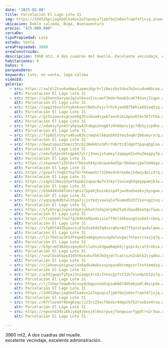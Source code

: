 ```yaml
---
date: "2025-02-08"
title: Parcelación El Lago Lote 31
img: https://2d452bpcjaghbdlka4vv2a7npuqix7jpbfbojn6ev7rqef47jxjq.arweave.ar/0PndBeJIDHCNagcrXQPtfSCL_S8JQuS3xK_jAhefTdM
ubicacion: Doble calzada, Buga, Buenaventura
precio: "475.000.000"
cercaDe:
tipoPropiedad: Lote
estado: Venta
areaPropiedad: 3960
areaConstruida:
descripcion: 3960 mt2, A dos cuadras del muelle. Excelente vecindaje, excelente administración.
habitaciones: 0
baños: 0
parqueadero:
keywords: lote, en venta, lago calima
videoId: 
galeria:
  - src: https://xwl6l2tov6vmbpxlzpmni6grhrlibozzbztdoo7o2ncudxm6bcoa.arweave.ar/vZfl6m6vqsC-68vY1HjRPFaAuzkOZjc77tNFQd2eCJw
    alt: Parcelación El Lago Lote 31
  - src: https://u2hann5aryqs2qiwl6xuv2iscwof3kdnrhowb2cwk74swxj2iqpa.arweave.ar/po4Gt6COIS1BFl-vSukSFZxdqG2J3WDoVlf5K106RB4
    alt: Parcelación El Lago Lote 31
  - src: https://vpg2t6zxfofuybnkvevt6m5ufejc7rhckjee66756hia6dieq5iq.arweave.ar/q82p-zcri0wFqqkrPzO0KRIvxOJSSE97_fHQDw0Eh1E
    alt: Parcelación El Lago Lote 31
  - src: https://gi5szwovavgcxee6g3tui6ua4vywkfaxehihibpuu6tmv5h7rtha.arweave.ar/Mjss2dUFTCuQnjbnRHqA5XFlFBch0HQF9KemyvT_jM4
    alt: Parcelación El Lago Lote 31
  - src: https://xdaksyfyn43rykpiw43tubgs2nng6fzhh6benvjgc7db5yjzpdha.arweave.ar/uMCpYLhvNxwp6Lc3OgTS01pvFyc_gkbVJhfGHuE5eM4
    alt: Parcelación El Lago Lote 31
  - src: https://fsp65lxtnyru4huo63xjrwqnolk6qnbhh5tey5xq6r2b6xmyrxrq.arweave.ar/LJ_urvNuI04ejvbumNoNctXoNCc_Zkx28PR0H12YjeM
    alt: Parcelación El Lago Lote 31
  - src: https://6wutvpuz25necz3tc6z26mk6to3dlr7nb7tcdldghftpqxqbgloa.arweave.ar/9ak6vpnXWkFncxezrzFem7Y1x-0P5iGsZjlm-F4BMtw
    alt: Parcelación El Lago Lote 31
  - src: https://xevfptpsnktngpkk7ylrj3nwujxtomeyl2qqqym3ioho2magpy7q.arweave.ar/uSpXzfJqptM9Sv4XFO22om83MJheoQhhm0OO7TAGfj8
    alt: Parcelación El Lago Lote 31
  - src: https://zkwoowtls2hl6xs7kbzoh44ys6vaae4w55pr3bdaovjpwlhd4aga.arweave.ar/yqznWmuWjr9eX1By4_OYl6oAE5bvXx2EYHVS-yzj4Aw
    alt: Parcelación El Lago Lote 31
  - src: https://gvpo7r7oq6zfnyfbr7khwwa5rrz2kms4c6reobwjhdwoy4piz3rq.arweave.ar/NV7vx-6HslbgoY_Ue1gdjHOlMlwXokcGyTjs7HHozuM
    alt: Parcelación El Lago Lote 31
  - src: https://sqyhi3mozq3yefkpwb2zupqr4w7v3zkyr2saieqh2qmzppamjk3a.arweave.ar/lDB0bY7MN4IVT7B1mj4R5b9d5ViOpAQSB9QZl7wMSrY
    alt: Parcelación El Lago Lote 31
  - src: https://b5m4d4s6dfx6zrqbiz7ppa6jbuiubzspdfjwx6oeheekojhysgwa.arweave.ar/D1nB8l4Zb-zGAUZ-94PJDRFA5k8ZU2v5xDkIpyT4kaw
    alt: Parcelación El Lago Lote 31
  - src: https://yqsyqu6dbtwlhtga7jcjvtkdjvuwiqlefkumed533f2serug2zvq.arweave.ar/xCWIU8MM7LPMwPpEms1DTWlkQWQqqMIPu9l1IkaG1ms
    alt: Parcelación El Lago Lote 31
  - src: https://yfykhrgczuyei43pejykhxh7o5qjmrg4m25y6ibaud6eatgsfuwa.arweave.ar/wXCjxMLNMERzbyJwo9z_d2CWRNxmu48gIKD8QEzSLSw
    alt: Parcelación El Lago Lote 31
  - src: https://tcvqk44lfnelfgzk4k5ehba4siico7f5hl56kouugtsu6e5rcbnq.arweave.ar/mKsFc4srSLKbKuK6Q4QckhAnfL06--U6lDTlTxOxEFs
    alt: Parcelación El Lago Lote 31
  - src: https://x7p6h54d3bywxcsjd3a3so6dd3qdvzcq6xcm27f5ynutqudalqma.arweave.ar/v9_j94PYcWuKSR7BuTvDHuA65FD1xM18vcNpOFBgXBg
    alt: Parcelación El Lago Lote 31
  - src: https://l2rfh4tno3k5dfeqw43u4mgeyeuvzqdolwvgwi7ntpxrvzxxjq7q.arweave.ar/XqJT8m121dGUkLc3TjDEwSlcwG5dqmsj7ZvvGub3TD8
    alt: Parcelación El Lago Lote 31
  - src: https://b3grvm536dqvzgoy6nfcluhni63gwa6mpk6jrgspc4irat3roksa.arweave.ar/Ds0as7vw4VyZ2PNKJdDtR7ZrA8x6vJiaTxcREE9xcqQ
    alt: Parcelación El Lago Lote 31
  - src: https://un2lbxohxpyd2dht6vxohufb63m3qjdr7castszn2ubtb2vjq4ha.arweave.ar/o3Sw3ce78D0M8_Vu49Ch9tm4JHH4gSnLLdUDMOqphw4
    alt: Parcelación El Lago Lote 31
  - src: https://cjahoevyoigswzieo6qdkabwkxsuyupuu6btnmgsvrltnt4amdzq.arweave.ar/EkB3ErhyDStlBHegNQA2VeVMUfSngzaw0qxXNs-AYPM
    alt: Parcelación El Lago Lote 31
  - src: https://w34jgwgsfytpxi3niaqgc4rx5s7ntezgzfvt32b7viedptbtpifq.arweave.ar/tviTWNIuJvujbUAgYXI37L7ZkybJaz3oP6oIN8wzegs
    alt: Parcelación El Lago Lote 31
  - src: https://lj7shqr7maw6rbcxvy4zbgpvveohopiwk6674bhebywdl4bxipda.arweave.ar/Wn8jwj9gLeiEV645kJn1qRx3PRZXvf4E5A4sNfA3Q8Y
    alt: Parcelación El Lago Lote 31
  - src: https://2d452bpcjaghbdlka4vv2a7npuqix7jpbfbojn6ev7rqef47jxjq.arweave.ar/0PndBeJIDHCNagcrXQPtfSCL_S8JQuS3xK_jAhefTdM
    alt: Parcelación El Lago Lote 31
  - src: https://67rlavokf4bxg6zqcji23rz25ocfhbdsr4dqalbf52ruxbso4txq.arweave.ar/9-KwVcovA3N7MBJRrcc664RThHKPBwAsJe6jS4ZO5O8
    alt: Parcelación El Lago Lote 31
  - src: https://epovh43dvi6kiymq4j6exj6l6mzrpuxj7ongwzurfggdtrn2r3wa.arweave.ar/I91T82OqPKRhkOJ8S6fL8zMX0un7mmtmkSmMOcW6juw
    alt: Parcelación El Lago Lote 31
  
---
```


3960 mt2, A dos cuadras del muelle. <br>
excelente vecindaje, excelente administración. <br><br>
